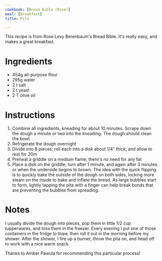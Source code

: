 ```yaml
---
cookbook: [Bread Bible (Rose)]
meal: [Breakfast]
title: Pita

---
```

This recipe is from Rose Levy Berenbaum's Bread Bible.  It's really easy, and makes a great breakfast.


# Ingredients

 *  454g all-purpose flour
 *  295g water
 *  2 t salt
 *  2 t yeast
 *  2 T olive oil


# Instructions

 1.  Combine all ingredients, kneading for about 10 minutes.  Scrape down the dough a minute or two into the kneading.  The dough should clean the bowl.
 1.  Refrigerate the dough overnight
 1.  Divide into 8 pieces; roll each into a disk about 1/4" thick, and allow to rest for 20m
 1.  Preheat a griddle on a medium flame; there's no need for any fat
 1.  Place a disk on the griddle; turn after 1 minute, and again after 3 minutes or when the underside begins to brown.  The idea with the quick flipping is to quickly bake the outside of the dough on both sides, locking more steam on the inside to bake and inflate the bread.  As large bubbles start to form, lightly tapping the pita with a finger can help break bonds that are preventing the bubbles from spreading.


# Notes

I usually divide the dough into pieces, pop them in little 1/2 cup tupperwares, and toss them in the freezer. Every evening I put one of those containers in the fridge to thaw, then roll it out in the morning before my shower.  After the shower, I fire up a burner, throw the pita on, and head off to work with a nice warm snack.

Thanks to Amber Pawula for recommending this particular process!

